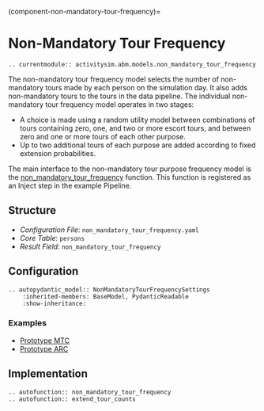 (component-non-mandatory-tour-frequency)=
# Non-Mandatory Tour Frequency

```{eval-rst}
.. currentmodule:: activitysim.abm.models.non_mandatory_tour_frequency
```

The non-mandatory tour frequency model selects the number of non-mandatory tours made by each person on the simulation day.
It also adds non-mandatory tours to the tours in the data pipeline. The individual non-mandatory tour frequency model
operates in two stages:

  * A choice is made using a random utility model between combinations of tours containing zero, one, and two or more escort tours, and between zero and one or more tours of each other purpose.
  * Up to two additional tours of each purpose are added according to fixed extension probabilities.

The main interface to the non-mandatory tour purpose frequency model is the
[non_mandatory_tour_frequency](activitysim.abm.models.non_mandatory_tour_frequency.non_mandatory_tour_frequency)
function.  This function is registered as an Inject step in the example Pipeline.

## Structure

- *Configuration File*: `non_mandatory_tour_frequency.yaml`
- *Core Table*: `persons`
- *Result Field*: `non_mandatory_tour_frequency`




## Configuration

```{eval-rst}
.. autopydantic_model:: NonMandatoryTourFrequencySettings
    :inherited-members: BaseModel, PydanticReadable
    :show-inheritance:
```

### Examples

- [Prototype MTC](https://github.com/ActivitySim/activitysim/blob/main/activitysim/examples/prototype_mtc/configs/non_mandatory_tour_frequency.yaml)
- [Prototype ARC](https://github.com/ActivitySim/activitysim/blob/main/activitysim/examples/prototype_arc/configs/non_mandatory_tour_frequency.yaml)

## Implementation

```{eval-rst}
.. autofunction:: non_mandatory_tour_frequency
.. autofunction:: extend_tour_counts
```
